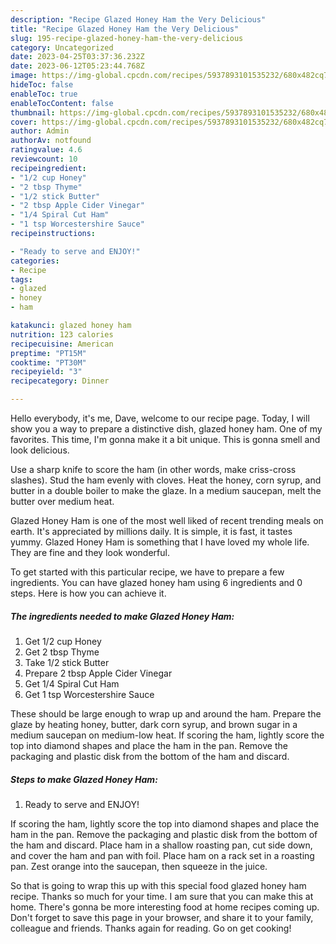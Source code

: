 ```yaml
---
description: "Recipe Glazed Honey Ham the Very Delicious"
title: "Recipe Glazed Honey Ham the Very Delicious"
slug: 195-recipe-glazed-honey-ham-the-very-delicious
category: Uncategorized
date: 2023-04-25T03:37:36.232Z
date: 2023-06-12T05:23:44.768Z
image: https://img-global.cpcdn.com/recipes/5937893101535232/680x482cq70/glazed-honey-ham-recipe-main-photo.jpg
hideToc: false
enableToc: true
enableTocContent: false
thumbnail: https://img-global.cpcdn.com/recipes/5937893101535232/680x482cq70/glazed-honey-ham-recipe-main-photo.jpg
cover: https://img-global.cpcdn.com/recipes/5937893101535232/680x482cq70/glazed-honey-ham-recipe-main-photo.jpg
author: Admin
authorAv: notfound
ratingvalue: 4.6
reviewcount: 10
recipeingredient:
- "1/2 cup Honey"
- "2 tbsp Thyme"
- "1/2 stick Butter"
- "2 tbsp Apple Cider Vinegar"
- "1/4 Spiral Cut Ham"
- "1 tsp Worcestershire Sauce"
recipeinstructions:

- "Ready to serve and ENJOY!"
categories:
- Recipe
tags:
- glazed
- honey
- ham

katakunci: glazed honey ham 
nutrition: 123 calories
recipecuisine: American
preptime: "PT15M"
cooktime: "PT30M"
recipeyield: "3"
recipecategory: Dinner

---
```



Hello everybody, it's me, Dave, welcome to our recipe page. Today, I will show you a way to prepare a distinctive dish, glazed honey ham. One of my favorites. This time, I'm gonna make it a bit unique. This is gonna smell and look delicious.

Use a sharp knife to score the ham (in other words, make criss-cross slashes). Stud the ham evenly with cloves. Heat the honey, corn syrup, and butter in a double boiler to make the glaze. In a medium saucepan, melt the butter over medium heat.

Glazed Honey Ham is one of the most well liked of recent trending meals on earth. It's appreciated by millions daily. It is simple, it is fast, it tastes yummy. Glazed Honey Ham is something that I have loved my whole life. They are fine and they look wonderful.


To get started with this particular recipe, we have to prepare a few ingredients. You can have glazed honey ham using 6 ingredients and 0 steps. Here is how you can achieve it.

<!--inarticleads1-->

##### The ingredients needed to make Glazed Honey Ham:

1. Get 1/2 cup Honey
1. Get 2 tbsp Thyme
1. Take 1/2 stick Butter
1. Prepare 2 tbsp Apple Cider Vinegar
1. Get 1/4 Spiral Cut Ham
1. Get 1 tsp Worcestershire Sauce


These should be large enough to wrap up and around the ham. Prepare the glaze by heating honey, butter, dark corn syrup, and brown sugar in a medium saucepan on medium-low heat. If scoring the ham, lightly score the top into diamond shapes and place the ham in the pan. Remove the packaging and plastic disk from the bottom of the ham and discard. 

<!--inarticleads2-->

##### Steps to make Glazed Honey Ham:


1. Ready to serve and ENJOY!

If scoring the ham, lightly score the top into diamond shapes and place the ham in the pan. Remove the packaging and plastic disk from the bottom of the ham and discard. Place ham in a shallow roasting pan, cut side down, and cover the ham and pan with foil. Place ham on a rack set in a roasting pan. Zest orange into the saucepan, then squeeze in the juice. 

So that is going to wrap this up with this special food glazed honey ham recipe. Thanks so much for your time. I am sure that you can make this at home. There's gonna be more interesting food at home recipes coming up. Don't forget to save this page in your browser, and share it to your family, colleague and friends. Thanks again for reading. Go on get cooking!
